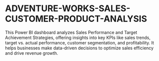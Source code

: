 # ADVENTURE-WORKS-SALES-CUSTOMER-PRODUCT-ANALYSIS
This Power BI dashboard analyzes Sales Performance and Target Achievement Strategies, offering insights into key KPIs like sales trends, target vs. actual performance, customer segmentation, and profitability. It helps businesses make data-driven decisions to optimize sales efficiency and drive revenue growth.
